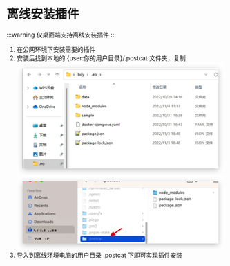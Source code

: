 # 离线安装插件

:::warning
仅桌面端支持离线安装插件
:::

1. 在公网环境下安装需要的插件
2. 安装后找到本地的 {user:你的用户目录}/.postcat 文件夹，复制
   ![windows](../assets/images/2022-11-04-14-54-47.png)
   ![macOS](../assets/images/2022-12-30-17-24-44.png)
3. 导入到离线环境电脑的用户目录 .postcat 下即可实现插件安装
